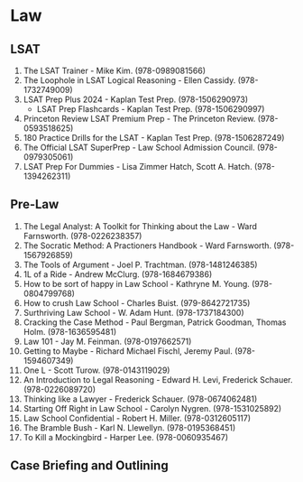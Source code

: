 # Law
## LSAT
1. The LSAT Trainer - Mike Kim. (978-0989081566)
2. The Loophole in LSAT Logical Reasoning - Ellen Cassidy. (978-1732749009)
3. LSAT Prep Plus 2024 - Kaplan Test Prep. (978-1506290973)
    - LSAT Prep Flashcards - Kaplan Test Prep. (978-1506290997)
4. Princeton Review LSAT Premium Prep - The Princeton Review. (978-0593518625)
5. 180 Practice Drills for the LSAT - Kaplan Test Prep. (978-1506287249)
6. The Official LSAT SuperPrep - Law School Admission Council. (978-0979305061)
7. LSAT Prep For Dummies - Lisa Zimmer Hatch, Scott A. Hatch. (978-1394262311)
## Pre-Law
1. The Legal Analyst: A Toolkit for Thinking about the Law - Ward Farnsworth. (978-0226238357)
2. The Socratic Method: A Practioners Handbook - Ward Farnsworth. (978-1567926859)
3. The Tools of Argument - Joel P. Trachtman. (978-1481246385)
4. 1L of a Ride - Andrew McClurg. (978-1684679386)
5. How to be sort of happy in Law School - Kathryne M. Young. (978-0804799768)
6. How to crush Law School - Charles Buist. (979-8642721735)
7. Surthriving Law School - W. Adam Hunt. (978-1737184300)
8. Cracking the Case Method - Paul Bergman, Patrick Goodman, Thomas Holm. (978-1636595481)
9. Law 101 - Jay M. Feinman. (978-0197662571)
10. Getting to Maybe - Richard Michael Fischl, Jeremy Paul. (978-1594607349)
11. One L - Scott Turow. (978-0143119029)
12. An Introduction to Legal Reasoning - Edward H. Levi, Frederick Schauer. (978-0226089720)
13. Thinking like a Lawyer - Frederick Schauer. (978-0674062481)
14. Starting Off Right in Law School - Carolyn Nygren. (978-1531025892)
15. Law School Confidential - Robert H. Miller. (978-0312605117)
16. The Bramble Bush - Karl N. Llewellyn. (978-0195368451)
17. To Kill a Mockingbird - Harper Lee. (978-0060935467)
## Case Briefing and Outlining
